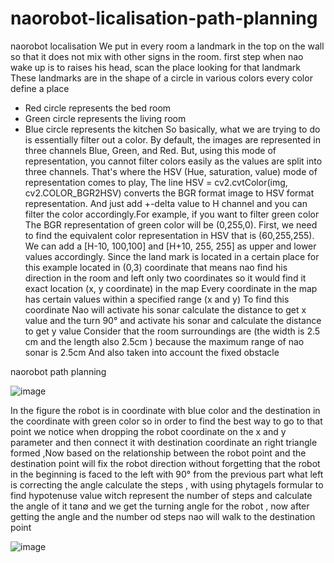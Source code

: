 # naorobot-licalisation-path-planning
naorobot localisation 
We put in every room a landmark in the top on the wall so that it does not mix with
other signs in the room. first step when nao wake up is to raises his head, scan the
place looking for that landmark
These landmarks are in the shape of a circle in various colors every color define
a place
- Red circle represents the bed room
- Green circle represents the living room
- Blue circle represents the kitchen
So basically, what we are trying to do is essentially filter out a color. By default, the
images are represented in three channels Blue, Green, and Red. But, using this mode
of representation, you cannot filter colors easily as the values are split into three
channels. That's where the HSV (Hue, saturation, value) mode of representation comes
to play, The line HSV = cv2.cvtColor(img, cv2.COLOR_BGR2HSV) converts the
BGR format image to HSV format representation. And just add +-delta value to H
channel and you can filter the color accordingly.For example, if you want to filter green
color The BGR representation of green color will be (0,255,0). First, we need to find
the equivalent color representation in HSV that is (60,255,255). We can add a [H-10,
100,100] and [H+10, 255, 255] as upper and lower values accordingly.
Since the land mark is located in a certain place for this example located in (0,3)
coordinate that means nao find his direction in the room and left only two
coordinates so it would find it exact location (x, y coordinate) in the map
Every coordinate in the map has certain values within a specified range (x and y)
To find this coordinate Nao will activate his sonar calculate the distance to get x
value and the turn 90° and activate his sonar and calculate the distance to get y
value Consider that the room surroundings are (the width is 2.5 cm and the length also
2.5cm ) because the maximum range of nao sonar is 2.5cm
And also taken into account the fixed obstacle


naorobot path planning

![image](https://user-images.githubusercontent.com/73589635/183874745-68076194-3feb-45fa-8947-d516e2105b4d.png)

In the figure the robot is in coordinate with blue color and the destination in
the coordinate with green color so in order to find the best way to go to that point
we notice when dropping the robot coordinate on the x and y parameter and then
connect it with destination coordinate an right triangle formed ,Now based on the
relationship between the robot point and the destination point will fix the robot
direction without forgetting that the robot in the beginning is faced to the left with
90° from the previous part what left is correcting the angle calculate the steps , with
using phytagels formular 
to find hypotenuse value witch represent
the number of steps and calculate the angle of it tan∅
and we get the turning angle for the robot , now after getting the angle and the number od
steps nao will walk to the destination point

![image](https://user-images.githubusercontent.com/73589635/183877364-3827a36f-be9d-49c1-ad77-8b365342d904.png)

